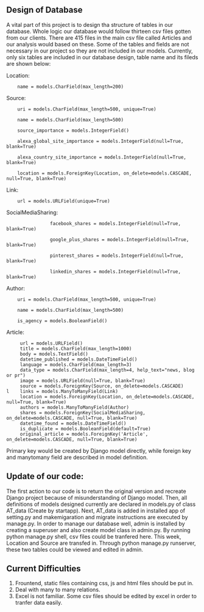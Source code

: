 ## Design of Database
A vital part of this project is to design tha structure of tables in our database.
Whole logic our database would follow thirteen csv files gotten from our clients.
There are 415 files in the main csv file called Articles and our analysis would based on these.
Some of the tables and fields are not necessary in our project so they are not included in our models.
Currently, only six tables are included in our database design, table name and its fileds are shown below:

Location: 
        
        name = models.CharField(max_length=200)

Source: 
        
        uri = models.CharField(max_length=500, unique=True)
        
        name = models.CharField(max_length=500)
        
        source_importance = models.IntegerField()
        
        alexa_global_site_importance = models.IntegerField(null=True, blank=True)
        
        alexa_country_site_importance = models.IntegerField(null=True, blank=True)
        
        location = models.ForeignKey(Location, on_delete=models.CASCADE, null=True, blank=True)

Link: 
        
        url = models.URLField(unique=True)

SocialMediaSharing: 
                    
                    facebook_shares = models.IntegerField(null=True, blank=True)
                    
                    google_plus_shares = models.IntegerField(null=True, blank=True)
                    
                    pinterest_shares = models.IntegerField(null=True, blank=True)
                    
                    linkedin_shares = models.IntegerField(null=True, blank=True)

Author: 
        
        uri = models.CharField(max_length=500, unique=True)
        
        name = models.CharField(max_length=500)
        
        is_agency = models.BooleanField()

Article: 
         
         url = models.URLField()
         title = models.CharField(max_length=1000)
         body = models.TextField()
         datetime_published = models.DateTimeField()
         language = models.CharField(max_length=3)
         data_type = models.CharField(max_length=4, help_text="news, blog or pr")
         image = models.URLField(null=True, blank=True)
         source = models.ForeignKey(Source, on_delete=models.CASCADE)
    l    links = models.ManyToManyField(Link)
         location = models.ForeignKey(Location, on_delete=models.CASCADE, null=True, blank=True)
         authors = models.ManyToManyField(Author)
         shares = models.ForeignKey(SocialMediaSharing, on_delete=models.CASCADE, null=True, blank=True)
         datetime_found = models.DateTimeField()
         is_duplicate = models.BooleanField(default=True)
         original_article = models.ForeignKey('Article', on_delete=models.CASCADE, null=True, blank=True)

Primary key would be created by Django model directly, while foreign key and manytomany field are described in model definition.

## Update of our code:
The first action to our code is to return the original version and recreate Django project because of misunderstanding of Django model.
Then, all definitions of models designed currently are declared in models.py of class AT_data (Create by startapp).
Next, AT_data is added in installed app of setting.py and makemigaration and migrate instructions are executed by manage.py.
In order to manage our database well, admin is installed by creating a superuser and also create model class in admin.py.
By running python manage.py shell, csv files could be tranfered here.
This week, Location and Source are transfed in.
Through python manage.py runserver, these two tables could be viewed and edited in admin.

## Current Difficulties
1. Frountend, static files containing css, js and html files should be put in.
2. Deal with many to many relations.
3. Excel is not familiar. Some csv files should be edited by excel in order to tranfer data easily.

